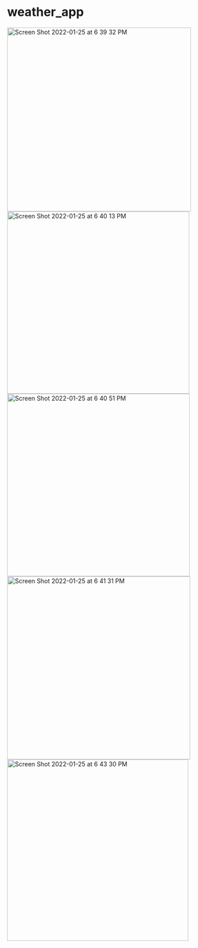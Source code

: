 # weather_app

<img width="426" alt="Screen Shot 2022-01-25 at 6 39 32 PM" src="https://user-images.githubusercontent.com/47931506/151095568-171334f8-e81c-42c0-9508-38a01929995f.png">

<img width="422" alt="Screen Shot 2022-01-25 at 6 40 13 PM" src="https://user-images.githubusercontent.com/47931506/151095576-32bc96f6-d07e-4230-8a4d-8f68c560f603.png">

<img width="423" alt="Screen Shot 2022-01-25 at 6 40 51 PM" src="https://user-images.githubusercontent.com/47931506/151095578-c06d23e4-a251-4e6b-9983-e8891a34c0fe.png">

<img width="424" alt="Screen Shot 2022-01-25 at 6 41 31 PM" src="https://user-images.githubusercontent.com/47931506/151095582-e2da3070-d0f2-465f-beac-aff470b1a52e.png">

<img width="420" alt="Screen Shot 2022-01-25 at 6 43 30 PM" src="https://user-images.githubusercontent.com/47931506/151095588-43ce2a2b-571e-43aa-9a5a-40503e6a5696.png">
